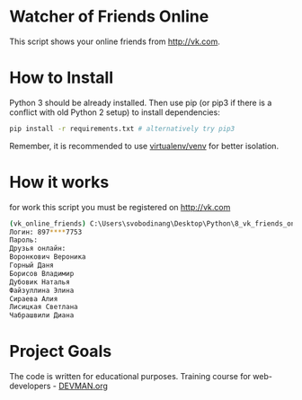 # Watcher of Friends Online

This script shows your online friends from http://vk.com. 

# How to Install

Python 3 should be already installed. Then use pip (or pip3 if there is a conflict with old Python 2 setup) to install dependencies:

```bash
pip install -r requirements.txt # alternatively try pip3
```

Remember, it is recommended to use [virtualenv/venv](https://devman.org/encyclopedia/pip/pip_virtualenv/) for better isolation.

# How it works

for work this script you must be registered on http://vk.com
```bash python
(vk_online_friends) C:\Users\svobodinang\Desktop\Python\8_vk_friends_online>python vk_friends_online.py
Логин: 897****7753
Пароль:
Друзья онлайн:
Воронкович Вероника
Горный Даня
Борисов Владимир
Дубовик Наталья
Файзуллина Элина
Сираева Алия
Лисицкая Светлана
Чабрашвили Диана
```

# Project Goals

The code is written for educational purposes. Training course for web-developers - [DEVMAN.org](https://devman.org)
